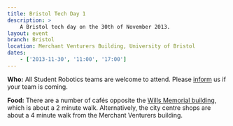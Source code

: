 ```yaml
---
title: Bristol Tech Day 1
description: >
    A Bristol tech day on the 30th of November 2013.
layout: event
branch: Bristol
location: Merchant Venturers Building, University of Bristol
dates:
    - ['2013-11-30', '11:00', '17:00']
---
```


**Who:** All Student Robotics teams are welcome to attend. Please [inform](/about/contactus) us if your team is coming.

**Food:** There are a number of cafés opposite the [Wills Memorial building](http://www.bristol.ac.uk/conferences-hospitality/conferences/precinct/willsmemorial), which is about a 2 minute walk. Alternatively, the city centre shops are about a 4 minute walk from the Merchant Venturers building.
